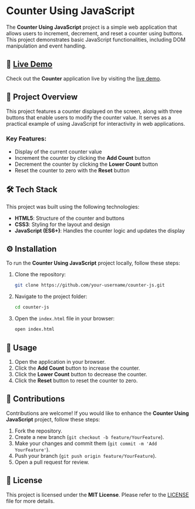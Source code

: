 # Counter Using JavaScript

The **Counter Using JavaScript** project is a simple web application that allows users to increment, decrement, and reset a counter using buttons. This project demonstrates basic JavaScript functionalities, including DOM manipulation and event handling.

## 🔗 [Live Demo](https://counter-rho-pink.vercel.app/)

Check out the **Counter** application live by visiting the [live demo](https://counter-rho-pink.vercel.app/).

## 📖 Project Overview

This project features a counter displayed on the screen, along with three buttons that enable users to modify the counter value. It serves as a practical example of using JavaScript for interactivity in web applications.

### Key Features:
- Display of the current counter value
- Increment the counter by clicking the **Add Count** button
- Decrement the counter by clicking the **Lower Count** button
- Reset the counter to zero with the **Reset** button

## 🛠️ Tech Stack

This project was built using the following technologies:

- **HTML5**: Structure of the counter and buttons
- **CSS3**: Styling for the layout and design
- **JavaScript (ES6+)**: Handles the counter logic and updates the display

## ⚙️ Installation

To run the **Counter Using JavaScript** project locally, follow these steps:

1. Clone the repository:
    ```bash
    git clone https://github.com/your-username/counter-js.git
    ```

2. Navigate to the project folder:
    ```bash
    cd counter-js
    ```

3. Open the `index.html` file in your browser:
    ```bash
    open index.html
    ```

## 🚀 Usage

1. Open the application in your browser.
2. Click the **Add Count** button to increase the counter.
3. Click the **Lower Count** button to decrease the counter.
4. Click the **Reset** button to reset the counter to zero.

## 🤝 Contributions

Contributions are welcome! If you would like to enhance the **Counter Using JavaScript** project, follow these steps:

1. Fork the repository.
2. Create a new branch (`git checkout -b feature/YourFeature`).
3. Make your changes and commit them (`git commit -m 'Add YourFeature'`).
4. Push your branch (`git push origin feature/YourFeature`).
5. Open a pull request for review.

## 📜 License

This project is licensed under the **MIT License**. Please refer to the [LICENSE](../LICENSE) file for more details.

 